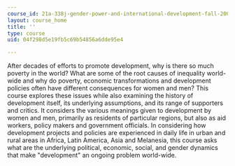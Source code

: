 ```yaml
---
course_id: 21a-338j-gender-power-and-international-development-fall-2003
layout: course_home
title: ''
type: course
uid: 04f298d5e19fb5c69b54856a6dde95e4

---
```

After decades of efforts to promote development, why is there so much poverty in the world? What are some of the root causes of inequality world-wide and why do poverty, economic transformations and development policies often have different consequences for women and men? This course explores these issues while also examining the history of development itself, its underlying assumptions, and its range of supporters and critics. It considers the various meanings given to development by women and men, primarily as residents of particular regions, but also as aid workers, policy makers and government officials. In considering how development projects and policies are experienced in daily life in urban and rural areas in Africa, Latin America, Asia and Melanesia, this course asks what are the underlying political, economic, social, and gender dynamics that make "development" an ongoing problem world-wide.
